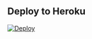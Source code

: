 

## Deploy to Heroku 

[![Deploy](https://www.herokucdn.com/deploy/button.svg)](https://heroku.com/deploy)
